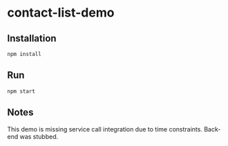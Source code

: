 # contact-list-demo

## Installation

```
npm install
```

## Run

```
npm start
```

## Notes

This demo is missing service call integration due to time constraints. Back-end was stubbed.